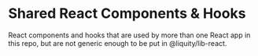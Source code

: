 # Shared React Components & Hooks

React components and hooks that are used by more than one React app in this repo, but are not generic enough to be put in @liquity/lib-react.
